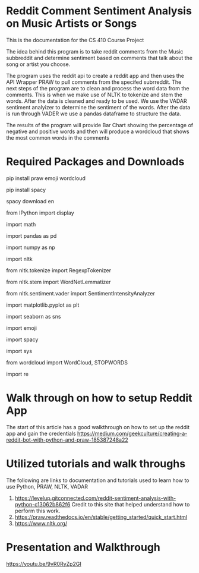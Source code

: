 # Reddit Comment Sentiment Analysis on Music Artists or Songs

This is the documentation for the CS 410 Course Project

The idea behind this program is to take reddit comments from the Music subbreddit and determine sentiment based on comments that talk about the song or artist you choose.

The program uses the reddit api to create a reddit app and then uses the API Wrapper PRAW to pull comments from the specifed subrreddit. The next steps of the program are to clean and process the word data from the comments. This is when we make use of NLTK to tokenize and stem the words. After the data is cleaned and ready to be used. We use the VADAR sentiment analyizer to determine the sentiment of the words. After the data is run through VADER we use a pandas dataframe to structure the data. 

The results of the program will provide Bar Chart showing the percentage of negative and positive words and then will produce a wordcloud that shows the most common words in the comments

 
 # Required Packages and Downloads
 
pip install praw emoji wordcloud
 
pip install spacy

spacy download en

from IPython import display

import math

import pandas as pd

import numpy as np

import nltk

from nltk.tokenize import RegexpTokenizer

from nltk.stem import WordNetLemmatizer

from nltk.sentiment.vader import SentimentIntensityAnalyzer

import matplotlib.pyplot as plt

import seaborn as sns

import emoji

import spacy

import sys

from wordcloud import WordCloud, STOPWORDS

import re

# Walk through on how to setup Reddit App

The start of this article has a good walkthrough on how to set up the reddit app and gain the credentials
https://medium.com/geekculture/creating-a-reddit-bot-with-python-and-praw-185387248a22

# Utilized tutorials and walk throughs
The following are links to documentation and tutorials used to learn how to use Python, PRAW, NLTK, VADAR

1. https://levelup.gitconnected.com/reddit-sentiment-analysis-with-python-c13062b862f6 Credit to this site that helped understand how to perform this work.
2. https://praw.readthedocs.io/en/stable/getting_started/quick_start.html
3. https://www.nltk.org/


# Presentation and Walkthrough
https://youtu.be/9vR0RyZp2GI
